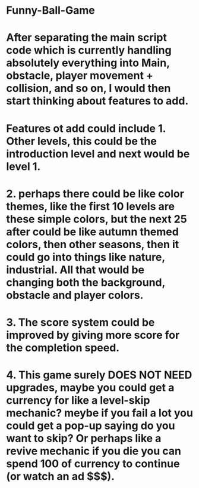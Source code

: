 # Funny-Ball-Game

# After separating the main script code which is currently handling absolutely everything into Main, obstacle, player movement + collision, and so on, I would then start thinking about features to add.
# Features ot add could include 1. Other levels, this could be the introduction level and next would be level 1.
# 2. perhaps there could be like color themes, like the first 10 levels are these simple colors, but the next 25 after could be like autumn themed colors, then other seasons, then it could go into things like nature, industrial. All that would be changing both the background, obstacle and player colors.
# 3. The score system could be improved by giving more score for the completion speed.
# 4. This game surely DOES NOT NEED upgrades, maybe you could get a currency for like a level-skip mechanic? meybe if you fail a lot you could get a pop-up saying do you want to skip? Or perhaps like a revive mechanic if you die you can spend 100 of currency to continue (or watch an ad $$$).

